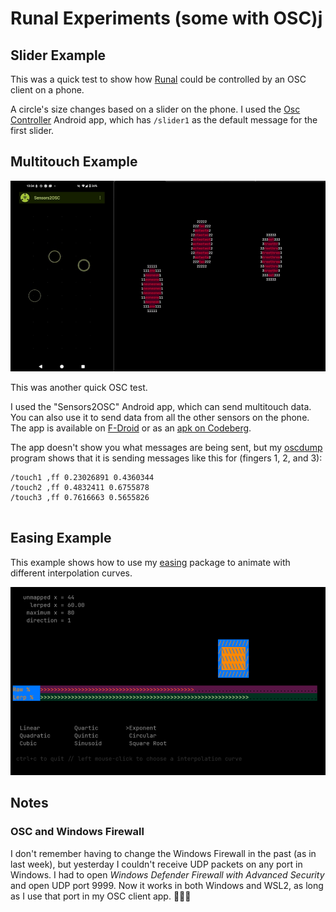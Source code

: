 # Runal Experiments (some with OSC)j

## Slider Example

This was a quick test to show how [Runal](https://empr.cl/runal/) 
could be controlled by an OSC client on a phone. 

A circle's size changes based on a slider on the phone.
I used the [Osc Controller](https://play.google.com/store/apps/details?id=com.ffsmultimedia.osccontroller&hl=en-US)
Android app, which has `/slider1` as the default message for the first slider.

## Multitouch Example

![multitouch demo screen capture](multitouch.png)

This was another quick OSC test. 

I used the "Sensors2OSC" Android app, which can send multitouch
data. You can also use it to send data from all the other sensors
on the phone. The app is available on [F-Droid](https://f-droid.org/packages/org.sensors2.osc/)
or as an [apk on Codeberg](https://codeberg.org/Residuum/Sensors2OSC/releases).

The app doesn't show you what messages are being sent, but my [oscdump](https://github.com/rahji/oscdump)
program shows that it is sending messages like this for (fingers 1, 2, and 3):

```osc
/touch1 ,ff 0.23026891 0.4360344
/touch2 ,ff 0.4832411 0.6755878
/touch3 ,ff 0.7616663 0.5655826
  
```

## Easing Example

This example shows how to use my [easing](https://github.com/rahji/easing) package to animate with
different interpolation curves.

![animation demo screen capture](animation.png)

## Notes

### OSC and Windows Firewall

I don't remember having to change the Windows Firewall in the past (as in last week), but
yesterday I couldn't receive UDP packets on any port in Windows. I had
to open *Windows Defender Firewall with Advanced Security* and open UDP
port 9999. Now it works in both Windows and WSL2, as long as I use that port in my
OSC client app. 🤷🏽‍♂️

